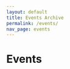 ```yaml
---
layout: default
title: Events Archive
permalink: /events/
nav_page: events
---
```


<h1>Events</h1>
